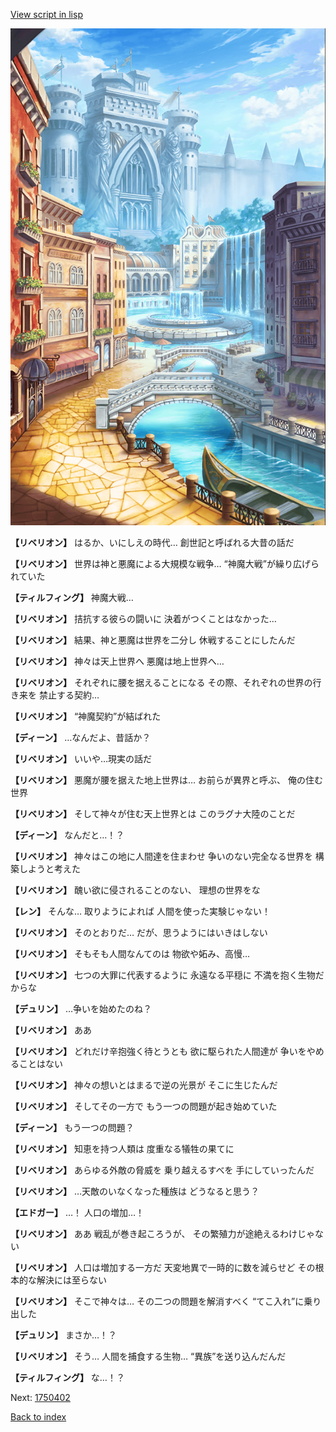 [View script in lisp](../scripts/1750302.txt)

![006_town.png](../images/backgrounds/006_town.png)

**【リベリオン】**
はるか、いにしえの時代…
創世記と呼ばれる大昔の話だ

**【リベリオン】**
世界は神と悪魔による大規模な戦争…
“神魔大戦”が繰り広げられていた

**【ティルフィング】**
神魔大戦…

**【リベリオン】**
拮抗する彼らの闘いに
決着がつくことはなかった…

**【リベリオン】**
結果、神と悪魔は世界を二分し
休戦することにしたんだ

**【リベリオン】**
神々は天上世界へ
悪魔は地上世界へ…

**【リベリオン】**
それぞれに腰を据えることになる
その際、それぞれの世界の行き来を
禁止する契約…

**【リベリオン】**
“神魔契約”が結ばれた

**【ディーン】**
…なんだよ、昔話か？

**【リベリオン】**
いいや…現実の話だ

**【リベリオン】**
悪魔が腰を据えた地上世界は…
お前らが異界と呼ぶ、
俺の住む世界

**【リベリオン】**
そして神々が住む天上世界とは
このラグナ大陸のことだ

**【ディーン】**
なんだと…！？

**【リベリオン】**
神々はこの地に人間達を住まわせ
争いのない完全なる世界を
構築しようと考えた

**【リベリオン】**
醜い欲に侵されることのない、
理想の世界をな

**【レン】**
そんな…
取りようによれば
人間を使った実験じゃない！

**【リベリオン】**
そのとおりだ…
だが、思うようにはいきはしない

**【リベリオン】**
そもそも人間なんてのは
物欲や妬み、高慢…

**【リベリオン】**
七つの大罪に代表するように
永遠なる平穏に
不満を抱く生物だからな

**【デュリン】**
…争いを始めたのね？

**【リベリオン】**
ああ

**【リベリオン】**
どれだけ辛抱強く待とうとも
欲に駆られた人間達が
争いをやめることはない

**【リベリオン】**
神々の想いとはまるで逆の光景が
そこに生じたんだ

**【リベリオン】**
そしてその一方で
もう一つの問題が起き始めていた

**【ディーン】**
もう一つの問題？

**【リベリオン】**
知恵を持つ人類は
度重なる犠牲の果てに

**【リベリオン】**
あらゆる外敵の脅威を
乗り越えるすべを
手にしていったんだ

**【リベリオン】**
…天敵のいなくなった種族は
どうなると思う？

**【エドガー】**
…！
人口の増加…！

**【リベリオン】**
ああ
戦乱が巻き起ころうが、
その繁殖力が途絶えるわけじゃない

**【リベリオン】**
人口は増加する一方だ
天変地異で一時的に数を減らせど
その根本的な解決には至らない

**【リベリオン】**
そこで神々は…
その二つの問題を解消すべく
“てこ入れ”に乗り出した

**【デュリン】**
まさか…！？

**【リベリオン】**
そう…
人間を捕食する生物…
“異族”を送り込んだんだ

**【ティルフィング】**
な…！？


Next: [1750402](1750402.md)

[Back to index](index.md)
